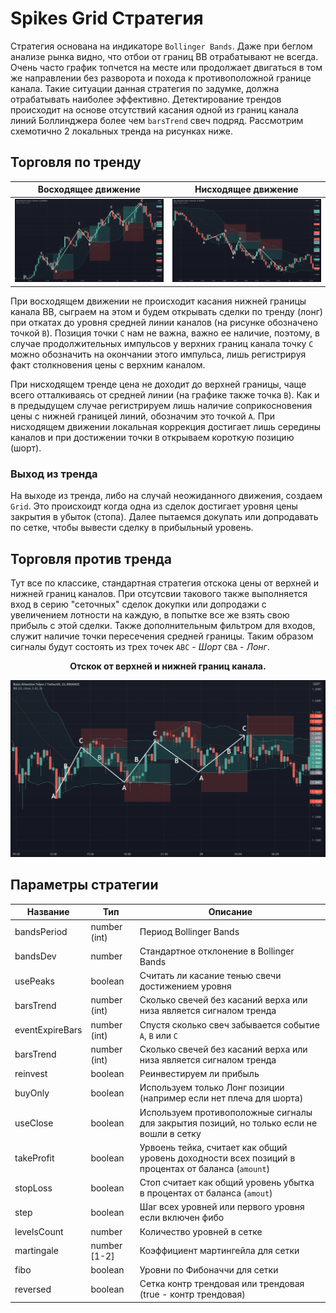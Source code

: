 # Spikes Grid Стратегия

Стратегия основана на индикаторе `Bollinger Bands`. Даже при беглом анализе рынка видно, что отбои от границ ВВ отрабатывают не всегда. Очень часто график топчется на месте или продолжает двигаться в том же направлении без разворота и похода к противоположной границе канала. Такие ситуации данная стратегия по задумке, должна отрабатывать наиболее эффективно. Детектирование трендов происходит на основе отсутствий касания одной из границ канала линий Боллинджера более чем `barsTrend` свеч подряд. Рассмотрим схемотично 2 локальных тренда на рисунках ниже.

## Торговля по тренду

Восходящее движение           |  Нисходящее движение
:------------------------------------------------------------------:|:-------------------------------------------------------------------------:
<img src="img/CBCB.png" width="500">  |  <img src="img/ABAB.png" width="500">

При восходящем движении не происходит касания нижней границы канала BB, сыграем на этом и будем открывать сделки по тренду (лонг) при откатах до уровня средней линии каналов (на рисунке обозначено точкой `B`). Позиция точки `C` нам не важна, важно ее наличие, поэтому, в случае продолжительных импульсов у верхних границ канала точку `C` можно обозначить на окончании этого импульса, лишь регистрируя факт столкновения цены с верхним каналом.

При нисходящем тренде цена не доходит до верхней границы, чаще всего отталкиваясь от средней линии (на графике также точка `B`). Как и в предыдущем случае регистрируем лишь наличие соприкосновения цены с нижней границей линий, обозначим это точкой `A`. При нисходящем движении локальная коррекция достигает лишь середины каналов и при достижении точки `B` открываем короткую позицию (шорт).

### Выход из тренда

На выходе из тренда, либо на случай неожиданного движения, создаем `Grid`. Это происхоидт когда одна из сделок достигает уровня цены закрытия в убыток (стопа). Далее пытаемся докупать или допродавать по сетке, чтобы вывести сделку в прибыльный уровень.


## Торговля против тренда

Тут все по классике, стандартная стратегия отскока цены от верхней и нижней границ каналов. При отсутсвии такового также выполняется вход в серию "сеточных" сделок докупки или допродажи с увеличением лотности на каждую, в попытке все же взять свою прибыль с этой сделки. Также дополнительным фильтром для входов, служит наличие точки пересечения средней границы. Таким образом сигналы будут состоять из трех точек `ABC` - _Шорт_  `CBA` - _Лонг_.

<p align="center"><b>Отскок от верхней и нижней границ канала.</b></p>
<p align="center"><img src="img/ABCABC.png" width="800"></p>


## Параметры стратегии

| Название | Тип | Описание   |
|-----------|----------|------------|
| bandsPeriod  |  number (int) | Период Bollinger Bands |
| bandsDev  |  number | Стандартное отклонение в Bollinger Bands |
| usePeaks  |  boolean | Считать ли касание тенью свечи достижением уровня |
| barsTrend  |  number (int) | Сколько свечей без касаний верха или низа является сигналом тренда |
| eventExpireBars  |  number (int) | Спустя сколько свеч забывается событие `A`, `B` или `C` |
| barsTrend  |  number (int) | Сколько свечей без касаний верха или низа является сигналом тренда |
| reinvest  |  boolean | Реинвестируем ли прибыль |
| buyOnly  |  boolean | Используем только Лонг позиции (например если нет плеча для шорта)  |
| useClose  |  boolean | Используем противоположные сигналы для закрытия позиций, но только если не вошли в сетку |
| takeProfit  |  boolean | Урвоень тейка, считает как общий уровень доходности всех позиций в процентах от баланса (`amount`) |
| stopLoss  |  boolean | Стоп считает как общий уровень убытка в процентах от баланса (`amout`) |
| step  |  boolean | Шаг всех уровней или первого уровня если включен фибо |
| levelsCount  |  number | Количество уровней в сетке |
| martingale  |  number \[1-2\] | Коэффициент мартингейла для сетки |
| fibo  |  boolean | Уровни по Фибоначчи для сетки |
| reversed  |  boolean | Сетка контр трендовая или трендовая (true - контр трендовая) |
